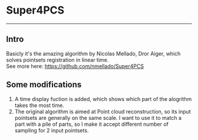 # Super4PCS
---
## Intro
Basicly it's the amazing algorithm by Nicolas Mellado, Dror Aiger, which solves pointsets registration in linear time.  
See more here: https://github.com/nmellado/Super4PCS
## Some modifications
1. A time display fuction is added, which shows which part of the alogrithm takes the most time.
2. The original algorithm is aimed at Point cloud reconstruction, so its input pointsets are generally on the same scale. 
I want to use it to match a part with a pile of parts, so I make it accept different number of sampling for 2 input pointsets. 
